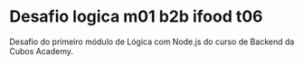 # Desafio logica m01 b2b ifood t06

Desafio do primeiro módulo de Lógica com Node.js do curso de Backend da Cubos Academy.
